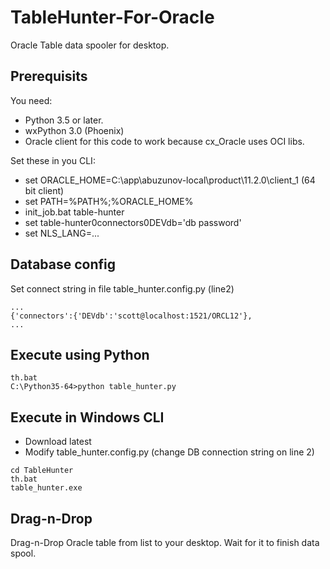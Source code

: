 # TableHunter-For-Oracle
Oracle Table data spooler for desktop.



## Prerequisits
You need:
   - Python 3.5 or later.
   - wxPython 3.0 (Phoenix)
   - Oracle client for this code to work because cx_Oracle uses OCI libs.



Set these in you CLI:
   - set ORACLE_HOME=C:\app\abuzunov-local\product\11.2.0\client_1 (64 bit client)
   - set PATH=%PATH%;%ORACLE_HOME%
   - init_job.bat table-hunter
   - set table-hunter0connectors0DEVdb='db password'
   - set NLS_LANG=...

## Database config
Set connect string in file table_hunter.config.py (line2)
```
...
{'connectors':{'DEVdb':'scott@localhost:1521/ORCL12'},
...
```

## Execute using Python
```
th.bat
C:\Python35-64>python table_hunter.py
```
## Execute in Windows CLI
   - Download latest 
   - Modify table_hunter.config.py (change DB connection string on line 2)
```
cd TableHunter
th.bat
table_hunter.exe
```


## Drag-n-Drop
Drag-n-Drop Oracle table from list to your desktop.
Wait for it to finish data spool.




